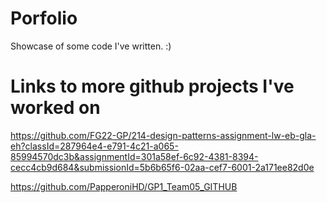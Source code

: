 # Porfolio
Showcase of some code I've written. :)

# Links to more github projects I've worked on
https://github.com/FG22-GP/214-design-patterns-assignment-lw-eb-gla-eh?classId=287964e4-e791-4c21-a065-85994570dc3b&assignmentId=301a58ef-6c92-4381-8394-cecc4cb9d684&submissionId=5b6b65f6-02aa-cef7-6001-2a171ee82d0e

https://github.com/PapperoniHD/GP1_Team05_GITHUB

